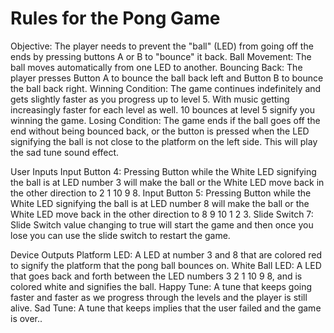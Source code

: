 # Rules for the Pong Game
Objective: The player needs to prevent the "ball" (LED) from going off the ends by pressing buttons A or B to "bounce" it back.
Ball Movement: The ball moves automatically from one LED to another.
Bouncing Back: The player presses Button A to bounce the ball back left and Button B to bounce the ball back right.
Winning Condition: The game continues indefinitely and gets slightly faster as you progress up to level 5. With music getting increasingly faster for each level as well. 10 bounces at level 5 signify you winning the game.
Losing Condition: The game ends if the ball goes off the end without being bounced back, or the button is pressed when the LED signifying the ball is not close to the platform on the left side. This will play the sad tune sound effect. 


User Inputs
Input Button 4: Pressing Button while the White LED signifying the ball is at LED number 3 will make the ball or the White LED move back in the other direction to 2 1 10 9 8.
Input Button 5: Pressing Button while the White LED signifying the ball is at LED number 8 will make the ball or the White LED move back in the other direction to 8 9 10 1 2 3.
Slide Switch 7: Slide Switch value changing to true will start the game and then once you lose you can use the slide switch to restart the game.


Device Outputs
Platform LED: A LED at number 3 and 8 that are colored red to signify the platform that the pong ball bounces on.
White Ball LED: A LED that goes back and forth between the LED numbers 3 2 1 10 9 8, and is colored white and signifies the ball.
Happy Tune: A tune that keeps going faster and faster as we progress through the levels and the player is still alive.
Sad Tune: A tune that keeps implies that the user failed and the game is over..

